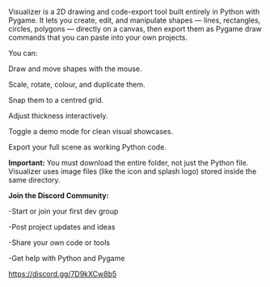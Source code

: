 Visualizer is a 2D drawing and code-export tool built entirely in Python with Pygame.
It lets you create, edit, and manipulate shapes — lines, rectangles, circles, polygons — directly on a canvas, then export them as Pygame draw commands that you can paste into your own projects.

You can:

Draw and move shapes with the mouse.

Scale, rotate, colour, and duplicate them.

Snap them to a centred grid.

Adjust thickness interactively.

Toggle a demo mode for clean visual showcases.

Export your full scene as working Python code.


**Important:** You must download the entire folder, not just the Python file.
Visualizer uses image files (like the icon and splash logo) stored inside the same directory.
	
**Join the Discord Community:**

-Start or join your first dev group 

-Post project updates and ideas 

-Share your own code or tools 	

-Get help with Python and Pygame 	

https://discord.gg/7D9kXCw8b5
